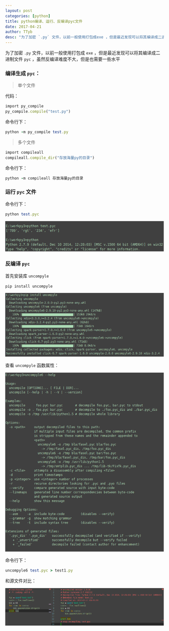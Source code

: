 ```yaml
---
layout: post
categories: [python]
title: python编译、运行、反编译pyc文件
date: 2017-04-21
author: TTyb
desc: "为了加密 `.py` 文件，以前一般使用打包成exe ，但是最近发现可以将其编译成二进制文件pyc，虽然反编译难度不大，但是也需要一些水平"
---
```


为了加密 `.py` 文件，以前一般使用打包成 `exe` ，但是最近发现可以将其编译成二进制文件 `pyc` ，虽然反编译难度不大，但是也需要一些水平

### 编译生成 `pyc`：

> 单个文件

代码：

~~~ruby
import py_compile
py_compile.compile("test.py")
~~~
命令行下：

~~~ruby
python -m py_compile test.py
~~~

> 多个文件

~~~ruby
import compileall
compileall.compile_dir("存放海量py的目录")
~~~

命令行下：

~~~ruby
python -m compileall 存放海量py的目录
~~~

### 运行 `pyc` 文件

命令行下：

~~~ruby
python test.pyc
~~~

<p style="text-align:center"><img src="/static/postimage/python/pyc/996148-20170421090418149-1426718335.png" class="img-responsive"/></p>

### 反编译 `pyc`

首先安装库 `uncompyle`

`pip install uncompyle`

<p style="text-align:center"><img src="/static/postimage/python/pyc/996148-20170421090457681-111691906.png" class="img-responsive"/></p>

查看 `uncompyle` 函数属性：

<p style="text-align:center"><img src="/static/postimage/python/pyc/996148-20170421090619806-263727698.png" class="img-responsive"/></p>

命令行下：

~~~ruby
uncompyle6 test.pyc > test1.py
~~~

和源文件对比：

<p style="text-align:center"><img src="/static/postimage/python/pyc/996148-20170421091133056-1264995189.png" class="img-responsive"/></p>
